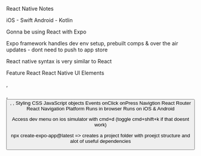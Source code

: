 React Native Notes

iOS - Swift
Android - Kotlin

Gonna be using React with Expo

Expo framework handles dev env setup, prebuilt comps & over the air updates - dont need to push to app store

React native syntax is very similar to React

Feature             React                   React Native
UI Elements         <div>, <p>, <button>    <View>, <Text>, <TouchableOpacity>
Styling             CSS                     JavaScript objects
Events              onClick                 onPress
Navigtion           React Router            React Navigation
Platform            Runs in browser         Runs on iOS & Android

Access dev menu on ios simulator with cmd+d (toggle cmd+shift+k if that doesnt work)


npx create-expo-app@latest  => creates a project folder with proejct structure and alot of useful dependencies